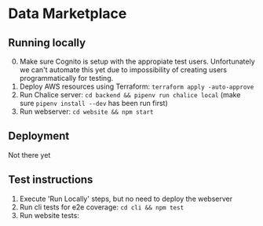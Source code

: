 # Data Marketplace

## Running locally

0. Make sure Cognito is setup with the appropiate test users. Unfortunately we can't automate this yet due to impossibility of creating users programmatically for testing.
1. Deploy AWS resources using Terraform: `terraform apply -auto-approve`
2. Run Chalice server: `cd backend && pipenv run chalice local` (make sure `pipenv install --dev` has been run first)
3. Run webserver: `cd website && npm start`

## Deployment

Not there yet

## Test instructions

1. Execute 'Run Locally' steps, but no need to deploy the webserver
2. Run cli tests for e2e coverage: `cd cli && npm test`
3. Run website tests: